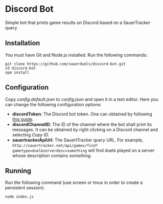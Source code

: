 # Discord Bot

Simple bot that prints game results on Discord based on a SauerTracker query.

## Installation

You must have Git and Node.js installed. Run the following commands:

```
git clone https://github.com/sauerduels/discord-bot.git
cd discord-bot
npm install
```

## Configuration

Copy *config.default.json* to *config.json* and open it in a text editor. Here you can change the following configuration options:

- **discordToken**: The Discord bot token. One can obtained by following [this guide](https://github.com/reactiflux/discord-irc/wiki/Creating-a-discord-bot-&-getting-a-token).
- **discordChannelID**: The ID of the channel where the bot shall print its messages. It can be obtained by right clicking on a Discord channel and selecting *Copy ID*.
- **sauertrackerApiUrl**: The SauertTracker query URL. For example, `http://sauertracker.net/api/games/find?gametype=duel&serverdesc=something` will find duels played on a server whose description contains *something*.

## Running

Run the following command (use screen or tmux in order to create a persistent session):

```
node index.js
```
